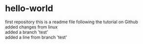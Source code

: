 # hello-world
first repository
this is a readme file following the tutorial on Github  
	added changes from linux  
	added a branch 'test'  
	added a line from branch 'test'
